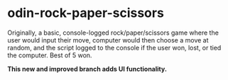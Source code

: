 # odin-rock-paper-scissors

Originally, a basic, console-logged rock/paper/scissors game where the user would input their move, computer would then choose a move at random, and the script logged to the console if the user won, lost, or tied the computer. Best of 5 won.

**This new and improved branch adds UI functionality.**
